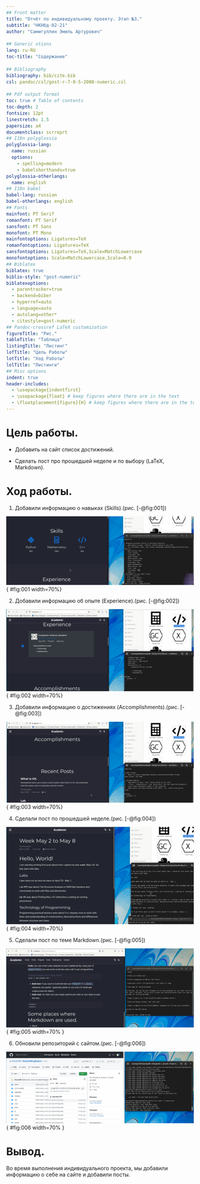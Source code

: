 ```yaml
---
## Front matter
title: "Отчёт по индивидуальному проекту. Этап №3."
subtitle: "НКНбд-02-21"
author: "Самигуллин Эмиль Артурович"

## Generic otions
lang: ru-RU
toc-title: "Содержание"

## Bibliography
bibliography: bib/cite.bib
csl: pandoc/csl/gost-r-7-0-5-2008-numeric.csl

## Pdf output format
toc: true # Table of contents
toc-depth: 2
fontsize: 12pt
linestretch: 1.5
papersize: a4
documentclass: scrreprt
## I18n polyglossia
polyglossia-lang:
  name: russian
  options:
	- spelling=modern
	- babelshorthands=true
polyglossia-otherlangs:
  name: english
## I18n babel
babel-lang: russian
babel-otherlangs: english
## Fonts
mainfont: PT Serif
romanfont: PT Serif
sansfont: PT Sans
monofont: PT Mono
mainfontoptions: Ligatures=TeX
romanfontoptions: Ligatures=TeX
sansfontoptions: Ligatures=TeX,Scale=MatchLowercase
monofontoptions: Scale=MatchLowercase,Scale=0.9
## Biblatex
biblatex: true
biblio-style: "gost-numeric"
biblatexoptions:
  - parentracker=true
  - backend=biber
  - hyperref=auto
  - language=auto
  - autolang=other*
  - citestyle=gost-numeric
## Pandoc-crossref LaTeX customization
figureTitle: "Рис."
tableTitle: "Таблица"
listingTitle: "Листинг"
lofTitle: "Цель Работы"
lotTitle: "Ход Работы"
lolTitle: "Листинги"
## Misc options
indent: true
header-includes:
  - \usepackage{indentfirst}
  - \usepackage{float} # keep figures where there are in the text
  - \floatplacement{figure}{H} # keep figures where there are in the text
---
```


# Цель работы.

- Добавить на сайт список достижений.

- Сделать пост про прошедшей неделе и по выбору (LaTeX, Markdown).

# Ход работы.

1. Добавили информацию о навыках (Skills).(рис. [-@fig:001])

![Информация о навыках](img/1.png){ #fig:001 width=70%}

2. Добавили информацию об опыте (Experience).(рис. [-@fig:002])
   
![Информация об опыте](img/2.png){ #fig:002 width=70%}

3. Добавили информацию о достижениях (Accomplishments).(рис. [-@fig:003])

![Информация о достижениях](img/3.png){ #fig:003 width=70%}

4. Сделали пост по прошедшей неделе.(рис. [-@fig:004])

![Пост о прошедшей неделе](img/4.png){ #fig:004 width=70%}

5. Сделали пост по теме Markdown.(рис. [-@fig:005])

![Пост по Markdown](img/5.png){ #fig:005 width=70% }

6. Обновили репозиторий с сайтом.(рис. [-@fig:006])

![Обновили репозиторий](img/6.png){ #fig:006 width=70% }

# Вывод.

Во время выполнения индивидуального проекта, мы добавили информацию о себе на сайте и добавили посты.